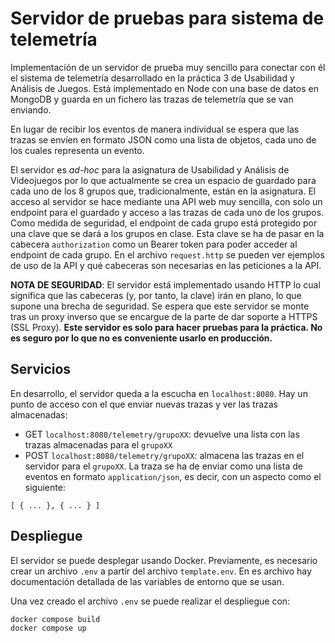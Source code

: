 #  Servidor de pruebas para sistema de telemetría

Implementación de un servidor de prueba muy sencillo para conectar con él el sistema de telemetría desarrollado en la práctica 3 de Usabilidad y Análisis de Juegos. Está implementado en Node con una base de datos en MongoDB y guarda en un fichero las trazas de telemetría que se van enviando.

En lugar de recibir los eventos de manera individual se espera que las trazas se envíen en formato JSON como una lista de objetos, cada uno de los cuales representa un evento. 

El servidor es _ad-hoc_ para la asignatura de Usabilidad y Análisis de Videojuegos por lo que actualmente se crea un espacio de guardado para cada uno de los 8 grupos que, tradicionalmente, están en la asignatura. El acceso al servidor se hace mediante una API web muy sencilla, con solo un endpoint para el guardado y acceso a las trazas de cada uno de los grupos. Como medida de seguridad, el endpoint de cada grupo está protegido por una clave que se dará a los grupos en clase. Esta clave se ha de pasar en la cabecera `authorization` como un Bearer token para poder acceder al endpoint de cada grupo. En el archivo `request.http` se pueden ver ejemplos de uso de la API y qué cabeceras son necesarias en las peticiones a la API.

**NOTA DE SEGURIDAD**: El servidor está implementado usando HTTP lo cual significa que las cabeceras (y, por tanto, la clave) irán en plano, lo que supone una brecha de seguridad. Se espera que este servidor se monte tras un proxy inverso que se encargue de la parte de dar soporte a HTTPS (SSL Proxy). **Este servidor es solo para hacer pruebas para la práctica. No es seguro por lo que no es conveniente usarlo en producción.**

## Servicios

En desarrollo, el servidor queda a la escucha en `localhost:8080`. Hay un punto de acceso con el que enviar nuevas trazas y ver las trazas almacenadas:

- GET `localhost:8080/telemetry/grupoXX`: devuelve una lista con las trazas almacenadas para el `grupoXX`
- POST `localhost:8080/telemetry/grupoXX`: almacena las trazas en el servidor para el `grupoXX`. La traza se ha de enviar como una lista de eventos en formato `application/json`, es decir, con un aspecto como el siguiente:

```
[ { ... }, { ... } ]
```

## Despliegue

El servidor se puede desplegar usando Docker. Previamente, es necesario crear un archivo `.env` a partir del archivo `template.env`. En es archivo hay documentación detallada de las variables de entorno que se usan.

Una vez creado el archivo `.env` se puede realizar el despliegue con: 

```
docker compose build
docker compose up
```

